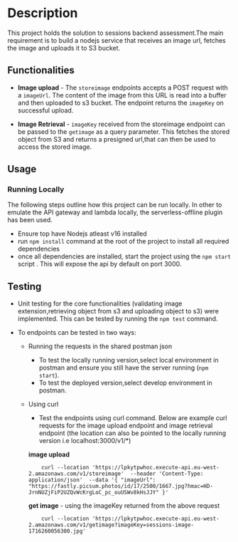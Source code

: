 # Description

This project holds the solution to sessions backend assessment.The main requirement is to build a nodejs service that receives an image url, fetches the image and uploads it to S3 bucket.

## Functionalities

- **Image upload** - The `storeimage` endpoints accepts a POST request with a `imageUrl`. The content of the image from this URL is read into a buffer and then uploaded to s3 bucket. The endpoint returns the `imageKey` on successful upload.

- **Image Retrieval** - `imageKey` received from the storeimage endpoint can be passed to the `getimage` as a query parameter. This fetches the stored object from S3 and returns a presigned url,that can then be used to access the stored image.

## Usage

### Running Locally

The following steps outline how this project can be run locally. In other to emulate the API gateway and lambda locally, the serverless-offline plugin has been used.

- Ensure top have Nodejs atleast v16 installed
- run `npm install` command at the root of the project to install all required dependencies
- once all dependencies are installed, start the project using the `npm start` script . This will expose the api by default on port 3000.

## Testing

- Unit testing for the core functionalities (validating image extension,retrieving object from s3 and uploading object to s3) were implemented. This can be tested by running the `npm test` command.

- To endpoints can be tested in two ways:

  - Running the requests in the shared postman json

    - To test the locally running version,select local environment in postman and ensure you still have the server running (`npm start`).
    - To test the deployed version,select develop environment in postman.

  - Using curl

    - Test the endpoints using curl command. Below are example curl requests for the image upload endpoint and image retrieval endpoint (the location can also be pointed to the locally running version i.e localhost:3000/v1/\*)

    **image upload**

    ```
        curl --location 'https://lpkytpwhoc.execute-api.eu-west-2.amazonaws.com/v1/storeimage'  --header 'Content-Type: application/json'  --data '{ "imageUrl": "https://fastly.picsum.photos/id/17/2500/1667.jpg?hmac=HD-JrnNUZjFiP2UZQvWcKrgLoC_pc_ouUSWv8kHsJJY" }'
    ```

    **get image** - using the imageKey returned from the above request

    ```
        curl --location 'https://lpkytpwhoc.execute-api.eu-west-2.amazonaws.com/v1/getimage?imageKey=sessions-image-1716260056300.jpg'
    ```
